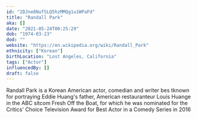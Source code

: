 ```yaml
---
id: "2DJne8NufSLQ5hzMMQg1u1WPaFd"
title: "Randall Park"
aka: []
date: "2021-05-24T00:25:29"
dob: "1974-03-23"
dod: ""
website: "https://en.wikipedia.org/wiki/Randall_Park"
ethnicity: ["Korean"]
birthLocation: "Lost Angeles, California"
tags: ["Actor"]
influencedBy: []
draft: false
---
```


Randall Park is a Korean American actor, comedian and writer bes tknown for
portraying Eddie Huang's father, American restauranteur Louis Huange in the ABC
sitcom Fresh Off the Boat, for which he was nominated for the Critics' Choice
Television Award for Best Actor in a Comedy Series in 2016
